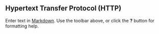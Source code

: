 ## Hypertext Transfer Protocol (HTTP)

Enter text in [Markdown](http://daringfireball.net/projects/markdown/). Use the toolbar above, or click the **?** button for formatting help.
